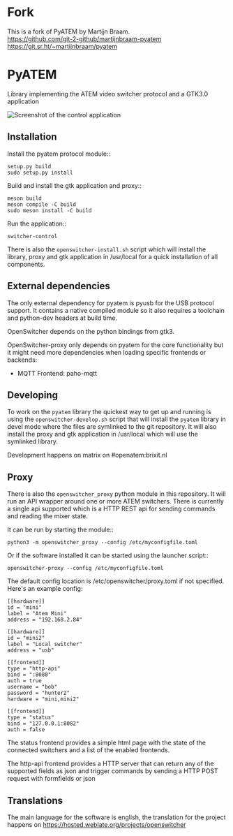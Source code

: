 Fork
======

This is a fork of PyATEM by  Martijn Braam.<br/>
https://github.com/git-2-github/martijnbraam-pyatem<br/>
https://git.sr.ht/~martijnbraam/pyatem

PyATEM
======

Library implementing the ATEM video switcher protocol and a GTK3.0 application

![Screenshot of the control application](https://brixitcdn.net/metainfo/openswitcher.png)

Installation
------------

Install the pyatem protocol module::

    setup.py build
    sudo setup.py install

Build and install the gtk application and proxy::

    meson build
    meson compile -C build
    sudo meson install -C build

Run the application::

    switcher-control

There is also the `openswitcher-install.sh` script which will install the library, proxy and gtk application in
/usr/local for a quick installation of all components.

External dependencies
---------------------

The only external dependency for pyatem is pyusb for the USB protocol support. It contains a native compiled module so
it also requires a toolchain and python-dev headers at build time.

OpenSwitcher depends on the python bindings from gtk3.

OpenSwitcher-proxy only depends on pyatem for the core functionality but it might need more dependencies when loading
specific frontends or backends:

* MQTT Frontend: paho-mqtt

Developing
----------

To work on the `pyatem` library the quickest way to get up and running is using the `openswitcher-develop.sh` script
that will install the `pyatem` library in devel mode where the files are symlinked to the git repository. It will also
install the proxy and gtk application in /usr/local which will use the symlinked library.

Development happens on matrix on #openatem:brixit.nl

Proxy
-----

There is also the `openswitcher_proxy` python module in this repository. It will run an API wrapper around one or
more ATEM switchers. There is currently a single api supported which is a HTTP REST api for sending commands and
reading the mixer state.

It can be run by starting the module::

    python3 -m openswitcher_proxy --config /etc/myconfigfile.toml

Or if the software installed it can be started using the launcher script::

    openswitcher-proxy --config /etc/myconfigfile.toml

The default config location is /etc/openswitcher/proxy.toml if not specified. Here's an example config:

    [[hardware]]
    id = "mini"
    label = "Atem Mini"
    address = "192.168.2.84"

    [[hardware]]
    id = "mini2"
    label = "Local switcher"
    address = "usb"

    [[frontend]]
    type = "http-api"
    bind = ":8080"
    auth = true
    username = "bob"
    password = "hunter2"
    hardware = "mini,mini2"
     
    [[frontend]]
    type = "status"
    bind = "127.0.0.1:8082"
    auth = false

The status frontend provides a simple html page with the state of the connected switchers and a list
of the enabled frontends.

The http-api frontend provides a HTTP server that can return any of the supported fields as json and
trigger commands by sending a HTTP POST request with formfields or json


Translations
------------

The main language for the software is english, the translation for the project happens on
https://hosted.weblate.org/projects/openswitcher
